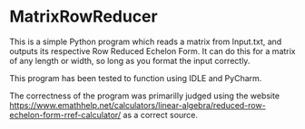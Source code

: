 # MatrixRowReducer
This is a simple Python program which reads a matrix from Input.txt, and outputs its respective Row Reduced Echelon Form.
It can do this for a matrix of any length or width, so long as you format the input correctly.

This program has been tested to function using IDLE and PyCharm.

The correctness of the program was primarilly judged using the website https://www.emathhelp.net/calculators/linear-algebra/reduced-row-echelon-form-rref-calculator/ as a correct source.
